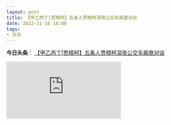 ```yaml
---
layout: post
title: 【甲乙丙丁|贾樟柯】五条人贾樟柯深夜公交车飙歌对谈  
date: 2022-11-16 18:00
tags:
- 访谈
---
```


**今日头条**： [【甲乙丙丁\|贾樟柯】五条人贾樟柯深夜公交车飙歌对谈](https://www.toutiao.com/video/7166408989477962255/)

<div class="iframe-container">
<iframe class="responsive-iframe" src="https://v9-web.toutiaovod.com/f89570ae4269112d9074df795b5ba284/637b72d6/video/tos/cn/tos-cn-o-0004/c8ce566c97c54ec0a50242f65c2bdc62/media-video-avc1/?a=24&ch=0&cr=0&dr=0&er=0&lr=unwatermarked&cd=0%7C0%7C0%7C0&cv=1&br=2684&bt=2684&cs=0&ds=4&mime_type=video_mp4&qs=0&rc=OGY6OTs5Ojg0O2lkZzloZkBpMzQ6aDo6Zjo1ZzMzNDczM0BjX2AuX15hXy4xL15eXjUyYSNtYm5wcjRnbm5gLS1kLWFzcw%3D%3D&l=2022112119170101015021521708A20ADB&btag=38000" frameborder="no" allowfullscreen="true">
</iframe>
</div>